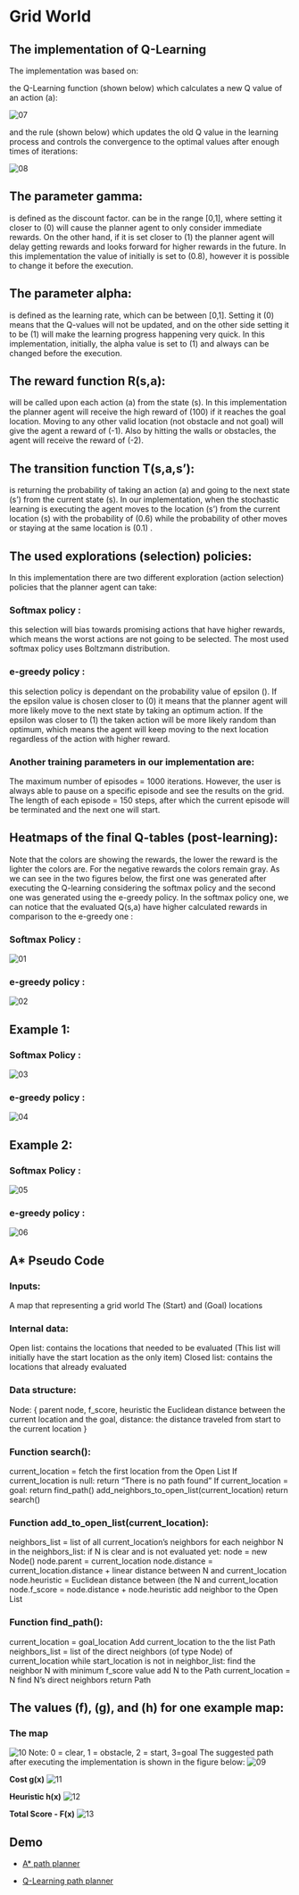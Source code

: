# Grid World

## The implementation of Q-Learning

The implementation was based on: 

the Q-Learning function (shown below) which calculates a new Q value of an action (a):

![07](07.png)

and the rule (shown below) which updates the old Q value in the learning process and controls the convergence to the optimal values after enough times of iterations:

![08](08.png)
  
## The parameter gamma: 
is defined as the discount factor. can be in the range [0,1], where setting it closer to (0) will cause the planner agent to only consider immediate rewards. On the other hand, if it is set closer to (1) the planner agent will delay getting rewards and looks forward for higher rewards in the future. In this implementation the value of initially is set to (0.8), however it is possible to change it before the execution.

## The parameter alpha: 
is defined as the learning rate, which can be between [0,1]. Setting it (0) means that the Q-values will not be updated, and on the other side setting it to be (1) will make the learning progress happening very quick. In this implementation, initially, the alpha value is set to (1) and always can be changed before the execution.

## The reward function R(s,a):
will be called upon each action (a) from the state (s). In this implementation the planner agent will receive the high reward of (100) if it reaches the goal location. Moving to any other valid location (not obstacle and not goal) will give the agent a reward of (-1). Also by hitting the walls or obstacles, the agent will receive the reward of (-2). 

## The transition function T(s,a,s’):
is returning the probability of taking an action (a) and going to the next state (s’) from the current state (s). In our implementation, when the stochastic learning is executing the agent moves to the location (s’) from the current location (s) with the probability of (0.6) while the probability of other moves or staying at the same location is (0.1) .

## The used explorations (selection) policies:
In this implementation there are two different exploration (action selection) policies that the planner agent can take:
### Softmax policy : 
this selection will bias towards promising actions that have higher rewards, which means the worst actions are not going to be selected. The most used softmax policy uses Boltzmann distribution.
### e-greedy policy : 
this selection policy is dependant on the probability value of epsilon (). If the epsilon value is chosen closer to (0) it means that the planner agent will more likely move to the next state by taking an optimum action. If the epsilon was closer to (1) the taken action will be more likely random than optimum, which means the agent will keep moving to the next location regardless of the action with higher reward. 

### Another training parameters in our implementation are: 
The maximum number of episodes = 1000 iterations. However, the user is always able to pause on a specific episode and see the results on the grid.
The length of each episode = 150 steps, after which the current episode will be terminated and the next one will start.

## Heatmaps of the final Q-tables (post-learning):
Note that the colors are showing the rewards, the lower the reward is the lighter the colors are. For the negative rewards the colors remain gray.
As we can see in the two figures below, the first one was generated after executing the Q-learning considering the softmax policy and the second one was generated using the e-greedy policy. In the softmax policy one, we can notice that the evaluated Q(s,a) have higher calculated rewards in comparison to the e-greedy one :

### Softmax Policy :
![01](01.png)

### e-greedy policy :
![02](02.png)

## Example 1:
### Softmax Policy :
![03](03.png)

### e-greedy policy :
![04](04.png)

## Example 2:

### Softmax Policy :
![05](05.png)

### e-greedy policy :
![06](06.png)

## A* Pseudo Code

### Inputs: 
A map that representing a grid world
The (Start) and (Goal) locations

### Internal data:
Open list: contains the locations that needed to be evaluated (This list will initially have the start location as the only item)
Closed list: contains the locations that already evaluated

### Data structure:
Node: 
     	{
     parent node, 
     f_score, 
     heuristic the Euclidean distance between the current location and the goal, 
     distance: the distance traveled  from start to the current location 
}

### Function search():
   current_location = fetch the first location from the Open List
   If current_location is null:
return “There is no path found”
   If current_location = goal:
	return find_path()
   add_neighbors_to_open_list(current_location)
   return search()

### Function add_to_open_list(current_location):
   neighbors_list = list of all current_location’s neighbors
   for each neighbor N in the neighbors_list:
	if N is clear and is not evaluated yet:
	     node = new Node()
	     node.parent = current_location
	     node.distance = current_location.distance + linear distance between N and current_location
	     node.heuristic = Euclidean distance between (the N and current_location
	     node.f_score = node.distance + node.heuristic
	     add neighbor to the Open List


### Function find_path():
   current_location = goal_location
   Add current_location to the the list Path
   neighbors_list = list of the direct neighbors (of type Node) of current_location 
   while start_location is not in neighbor_list:
	find the neighbor N with minimum f_score value
	add N to the Path
	current_location = N
	find N’s direct neighbors
   return Path

## The values (f), (g), and (h) for one example map:
### The map
![10](10.png)
Note: 0 = clear, 1 = obstacle, 2 = start, 3=goal
The suggested path after executing the implementation is shown in the figure below:
![09](09.png)

**Cost g(x)**
![11](11.png)

**Heuristic h(x)**
![12](12.png)

**Total Score - F(x)**
![13](13.png)

## Demo

- [A* path planner](https://www.youtube.com/watch?v=YRG1AzyKOsY&feature=youtu.be)

- [Q-Learning path planner](https://www.youtube.com/watch?v=9SC1HVWXTP4&feature=youtu.be)
